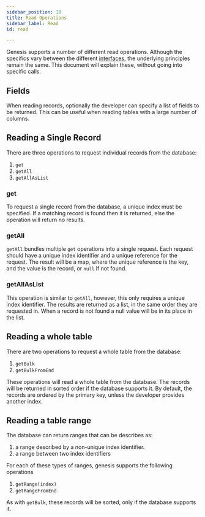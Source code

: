 ```yaml
---
sidebar_position: 10
title: Read Operations
sidebar_label: Read
id: read

---
```


Genesis supports a number of different read operations. Although the specifics vary between the different 
[interfaces](../../../how-to/interface/overview), the underlying principles remain the same. This document will explain these,
without going into specific calls. 

## Fields

When reading records, optionally the developer can specify a list of fields to be returned. This can be useful when
reading tables with a large number of columns.

## Reading a Single Record

There are three operations to request individual records from the database: 

1. `get`
2. `getAll`
3. `getAllAsList`

### get

To request a single record from the database, a unique index must be specified. If a matching record is found then 
it is returned, else the operation will return no results.

### getAll

`getAll` bundles multiple `get` operations into a single request. Each request should have a unique index identifier 
and a unique reference for the request. The result will be a map, where the unique reference is the key, and the 
value is the record, or `null` if not found.

### getAllAsList

This operation is similar to `getAll`, however, this only requires a unique index identifier. The results are returned 
as a list, in the same order they are requested in. When a record is not found a null value will be in its place in the 
list.

## Reading a whole table

There are two operations to request a whole table from the database:

1. `getBulk`
2. `getBulkFromEnd`

These operations will read a whole table from the database. The records will be returned in sorted order if the 
database supports it. By default, the records are ordered by the primary key, unless the developer provides another 
index. 

## Reading a table range

The database can return ranges that can be describes as:

1. a range described by a non-unique index identifier.
2. a range between two index identifiers

For each of these types of ranges, genesis supports the following operations

1. `getRange(index)`
3. `getRangeFromEnd`



As with `getBulk`, these records will be sorted, only if the database supports it.